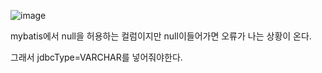 ![image](https://user-images.githubusercontent.com/108928206/189783360-e0d0c02a-c832-4e95-adeb-f18d343de57a.png)

mybatis에서 null을 허용하는 컬럼이지만 null이들어가면 오류가 나는 상황이 온다.

그래서 jdbcType=VARCHAR를 넣어줘야한다.

